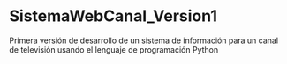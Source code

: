 # SistemaWebCanal_Version1
Primera versión de desarrollo de un sistema de información para un canal de televisión usando el lenguaje de programación Python
